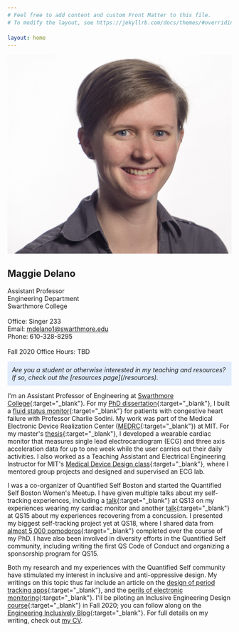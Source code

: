 ```yaml
---
# Feel free to add content and custom Front Matter to this file.
# To modify the layout, see https://jekyllrb.com/docs/themes/#overriding-theme-defaults

layout: home
---
```


<html>
    <div id="all_together">
        <div id="headshot">
            <img src="MKD_headshot.jpg">
        </div>
        <div id="text">
            <h2>Maggie Delano</h2>
                Assistant Professor <br>
                Engineering Department <br>
                Swarthmore College <br>
                <br>
                Office: Singer 233 <br>
                Email: <a href="mailto:mdelano1@swarthmore.edu">mdelano1@swarthmore.edu</a> <br>
                Phone: 610-328-8295 <br>
                <br>
                Fall 2020 Office Hours: TBD
        </div>
    </div>
</html>

<style type="text/css">.info{background-color:rgba(68,138,255,.15);padding:10px;font-style:italic}</style>
<p class="info">Are you a student or otherwise interested in my teaching and resources? If so, check out the [resources page](/resources).</p>

I'm an Assistant Professor of Engineering at [Swarthmore College](https://www.swarthmore.edu/){:target="_blank"}. For my [PhD dissertation](https://dspace.mit.edu/handle/1721.1/115636){:target="_blank"}, I built a [fluid status monitor](http://www.analog.com/en/landing-pages/001/medrc.html){:target="_blank"} for patients with congestive heart failure with Professor Charlie Sodini. My work was part of the Medical Electronic Device Realization Center ([MEDRC](http://web.mit.edu/medrc/){:target="_blank"}) at MIT. For my master's [thesis](https://dspace.mit.edu/handle/1721.1/76811){:target="_blank"}, I developed a wearable cardiac monitor that measures single lead electrocardiogram (ECG) and three axis acceleration data for up to one week while the user carries out their daily activities. I also worked as a Teaching Assistant and Electrical Engineering Instructor for MIT's [Medical Device Design class](http://web.mit.edu/2.75/){:target="_blank"}, where I mentored group projects and designed and supervised an ECG lab.

I was a co-organizer of Quantified Self Boston and started the Quantified Self Boston Women's Meetup. I have given multiple talks about my self-tracking experiences, including a [talk](https://quantifiedself.com/blog/maggie-delano-ecg-activity-tracking/){:target="_blank"} at QS13 on my experiences wearing my cardiac monitor and another [talk](https://quantifiedself.com/show-and-tell/?project=787){:target="_blank"} at QS15 about my experiences recovering from a concussion. I presented my biggest self-tracking project yet at QS18, where I shared data from [almost 5,000 pomodoros](https://quantifiedself.com/show-and-tell/?project=1112){:target="_blank"} completed over the course of my PhD. I have also been involved in diversity efforts in the Quantified Self community, including writing the first QS Code of Conduct and organizing a sponsorship program for QS15.

Both my research and my experiences with the Quantified Self community have stimulated my interest in inclusive and anti-oppressive design. My writings on this topic thus far include an article on the [design of period tracking apps](https://medium.com/@maggied/i-tried-tracking-my-period-and-it-was-even-worse-than-i-could-have-imagined-bb46f869f45){:target="_blank"}, and the [perils of electronic monitoring](https://logicmag.io/justice/the-world-is-a-prison/){:target="_blank"}. I'll be piloting an Inclusive Engineering Design [course](https://catalog.swarthmore.edu/preview_course.php?catoid=7&coid=71906 "Inclusive Engineering Design course"){:target="_blank"} in Fall 2020; you can follow along on the [Engineering Inclusively Blog](https://www.engineeringinclusively.com "Engineering Inclusively Blog"){:target="_blank"}. For full details on my writing, check out [my CV](cv_mkd.pdf).